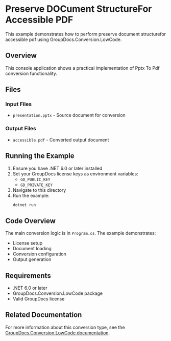 # Preserve DOCument StructureFor Accessible PDF

This example demonstrates how to perform preserve document structurefor accessible pdf using GroupDocs.Conversion.LowCode.

## Overview

This console application shows a practical implementation of Pptx To Pdf conversion functionality.

## Files

### Input Files
- `presentation.pptx` - Source document for conversion

### Output Files
- `accessible.pdf` - Converted output document

## Running the Example

1. Ensure you have .NET 6.0 or later installed
2. Set your GroupDocs license keys as environment variables:
   - `GD_PUBLIC_KEY`
   - `GD_PRIVATE_KEY`
3. Navigate to this directory
4. Run the example:
   ```bash
   dotnet run
   ```

## Code Overview

The main conversion logic is in `Program.cs`. The example demonstrates:
- License setup
- Document loading
- Conversion configuration
- Output generation

## Requirements

- .NET 6.0 or later
- GroupDocs.Conversion.LowCode package
- Valid GroupDocs license

## Related Documentation

For more information about this conversion type, see the [GroupDocs.Conversion.LowCode documentation](https://docs.groupdocs.net/conversion/developer-guide/using-pptx-to-pdf-converter/).
